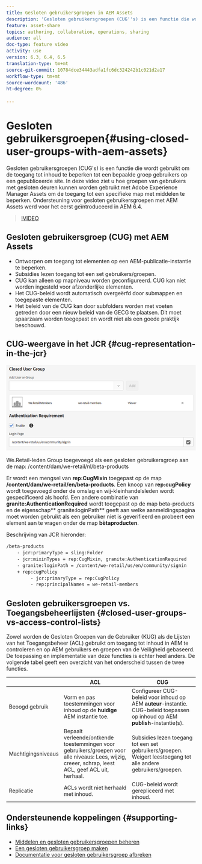 ```yaml
---
title: Gesloten gebruikersgroepen in AEM Assets
description: 'Gesloten gebruikersgroepen (CUG''s) is een functie die wordt gebruikt om de toegang tot inhoud te beperken tot een bepaalde groep gebruikers op een gepubliceerde site. In deze video ziet u hoe groepen van gebruikers met gesloten deuren kunnen worden gebruikt met Adobe Experience Manager Assets om de toegang tot een specifieke map met middelen te beperken. Ondersteuning voor gesloten gebruikersgroepen met AEM Assets werd voor het eerst geïntroduceerd in AEM 6.4. '
feature: asset-share
topics: authoring, collaboration, operations, sharing
audience: all
doc-type: feature video
activity: use
version: 6.3, 6.4, 6.5
translation-type: tm+mt
source-git-commit: 10784dce34443adfa1fc6dc324242b1c021d2a17
workflow-type: tm+mt
source-wordcount: '486'
ht-degree: 0%

---
```



# Gesloten gebruikersgroepen{#using-closed-user-groups-with-aem-assets}

Gesloten gebruikersgroepen (CUG&#39;s) is een functie die wordt gebruikt om de toegang tot inhoud te beperken tot een bepaalde groep gebruikers op een gepubliceerde site. In deze video ziet u hoe groepen van gebruikers met gesloten deuren kunnen worden gebruikt met Adobe Experience Manager Assets om de toegang tot een specifieke map met middelen te beperken. Ondersteuning voor gesloten gebruikersgroepen met AEM Assets werd voor het eerst geïntroduceerd in AEM 6.4.

>[!VIDEO](https://video.tv.adobe.com/v/22155?quality=9&learn=on)

## Gesloten gebruikersgroep (CUG) met AEM Assets

* Ontworpen om toegang tot elementen op een AEM-publicatie-instantie te beperken.
* Subsidies lezen toegang tot een set gebruikers/groepen.
* CUG kan alleen op mapniveau worden geconfigureerd. CUG kan niet worden ingesteld voor afzonderlijke elementen.
* Het CUG-beleid wordt automatisch overgeërfd door submappen en toegepaste elementen.
* Het beleid van de CUG kan door subfolders worden met voeten getreden door een nieuw beleid van de GECG te plaatsen. Dit moet spaarzaam worden toegepast en wordt niet als een goede praktijk beschouwd.

## CUG-weergave in het JCR {#cug-representation-in-the-jcr}

![CUG-weergave in het JCR](assets/closed-user-groups/folder-properties-closed-user-groups.png)

We.Retail-leden Group toegevoegd als een gesloten gebruikersgroep aan de map: /content/dam/we-retail/nl/beta-products

Er wordt een mengsel van **rep:CugMixin** toegepast op de map **/content/dam/we-retail/en/beta-products**. Een knoop van **rep:cugPolicy** wordt toegevoegd onder de omslag en wij-kleinhandelsleden wordt gespecificeerd als hoofd. Een andere combinatie van **granite:AuthenticationRequired** wordt toegepast op de map beta-products en de eigenschap** granite:loginPath** geeft aan welke aanmeldingspagina moet worden gebruikt als een gebruiker niet is geverifieerd en probeert een element aan te vragen onder de map **bètaproducten**.

Beschrijving van JCR hieronder:

```xml
/beta-products
    - jcr:primaryType = sling:Folder
    - jcr:mixinTypes = rep:CugMixin, granite:AuthenticationRequired
    - granite:loginPath = /content/we-retail/us/en/community/signin
    + rep:cugPolicy
         - jcr:primaryType = rep:CugPolicy
         - rep:principalNames = we-retail-members
```

## Gesloten gebruikersgroepen vs. Toegangsbeheerlijsten {#closed-user-groups-vs-access-control-lists}

Zowel worden de Gesloten Groepen van de Gebruiker (KUG) als de Lijsten van het Toegangsbeheer (ACL) gebruikt om toegang tot inhoud in AEM te controleren en op AEM gebruikers en groepen van de Veiligheid gebaseerd. De toepassing en implementatie van deze functies is echter heel anders. De volgende tabel geeft een overzicht van het onderscheid tussen de twee functies.

|  | ACL | CUG |
| ----------------- | -------------------------------------------------------------------------------------------------------------------------------- | ----------------------------------------------------------------------------------------------------------------------------- |
| Beoogd gebruik | Vorm en pas toestemmingen voor inhoud op de **huidige** AEM instantie toe. | Configureer CUG-beleid voor inhoud op AEM **auteur**-instantie. CUG-beleid toepassen op inhoud op AEM **publish**-instantie(s). |
| Machtigingsniveaus | Bepaalt verleende/ontkende toestemmingen voor gebruikers/groepen voor alle niveaus: Lees, wijzig, creeer, schrap, leest ACL, geef ACL uit, herhaal. | Subsidies lezen toegang tot een set gebruikers/groepen. Weigert leestoegang tot alle andere gebruikers/groepen. |
| Replicatie | ACLs wordt niet herhaald met inhoud. | CUG-beleid wordt gerepliceerd met inhoud. |

## Ondersteunende koppelingen {#supporting-links}

* [Middelen en gesloten gebruikersgroepen beheren](https://helpx.adobe.com/experience-manager/6-5/assets/using/managing-assets-touch-ui.html#ClosedUserGroup)
* [Een gesloten gebruikersgroep maken](https://helpx.adobe.com/experience-manager/6-5/sites/administering/using/cug.html)
* [Documentatie voor gesloten gebruikersgroep afbreken](https://jackrabbit.apache.org/oak/docs/security/authorization/cug.html)

